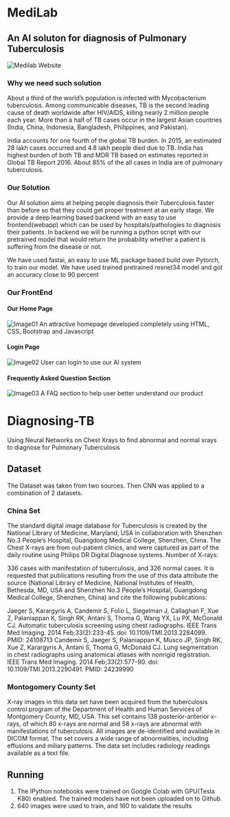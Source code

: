 # MediLab
## An AI soluton for diagnosis of Pulmonary Tuberculosis

![Medilab Website](https://github.com/chetanpandey1266/HackInIndia/blob/master/medilab.gif)

### Why we need such solution

About a third of the world’s population is infected with Mycobacterium tuberculosis. Among communicable diseases, TB is the second leading cause of death worldwide after HIV/AIDS, killing nearly 2 million people each year. More than a half of TB cases occur in the largest Asian countries (India, China, Indonesia, Bangladesh, Philippines, and Pakistan).

India accounts for one fourth of the global TB burden. In 2015, an estimated 28 lakh cases occurred and 4.8 lakh people died due to TB. India has highest burden of both TB and MDR TB based on estimates reported in Global TB Report 2016. About 85% of the all cases in India are of pulmonary tuberculosis.

### Our Solution
Our AI solution aims at helping people diagnosis their Tuberculosis faster than before so that they could get proper treatment at an early stage. We provide a deep learning based backend with an easy to use frontend(webapp) which can be used by hospitals/pathologies to diagnosis their patients. In backend we will be running a python script with our pretrained model that would return the probability whether a patient is suffering from the disease or not.

We have used fastai, an easy to use ML package based build over Pytorch, to train our model. We have used trained pretrained resnet34 model and got an accuracy close to 90 percent

### Our FrontEnd

#### Our Home Page
![Image01](https://github.com/chetanpandey1266/HackInIndia/blob/master/images/01.png)
An attractive homepage developed completely using HTML, CSS, Bootstrap and Javascript

#### Login Page
![Image02](https://github.com/chetanpandey1266/HackInIndia/blob/master/images/02.png)
User can login to use our AI system 

#### Frequently Asked Question Section
![Image03](https://github.com/chetanpandey1266/HackInIndia/blob/master/images/03.png)
A FAQ section to help user better understand our product
# Diagnosing-TB
Using Neural Networks on Chest Xrays to find abnormal and normal xrays to diagnose for Pulmonary Tuberculosis

## Dataset
The Dataset was taken from two sources.
Then CNN was applied to a combination of 2 datasets.

### China Set
The standard digital image database for Tuberculosis is created by the National Library of Medicine, Maryland, USA in collaboration with Shenzhen No.3 People’s Hospital, Guangdong Medical College, Shenzhen, China. The Chest X-rays are from out-patient clinics, and were captured as part of the daily routine using Philips DR Digital Diagnose systems. Number of X-rays:

336 cases with manifestation of tuberculosis, and
326 normal cases.
It is requested that publications resulting from the use of this data attribute the source (National Library of Medicine, National Institutes of Health, Bethesda, MD, USA and Shenzhen No.3 People’s Hospital, Guangdong Medical College, Shenzhen, China) and cite the following publications:

Jaeger S, Karargyris A, Candemir S, Folio L, Siegelman J, Callaghan F, Xue Z, Palaniappan K, Singh RK, Antani S, Thoma G, Wang YX, Lu PX, McDonald CJ. Automatic tuberculosis screening using chest radiographs. IEEE Trans Med Imaging. 2014 Feb;33(2):233-45. doi: 10.1109/TMI.2013.2284099. PMID: 24108713
Candemir S, Jaeger S, Palaniappan K, Musco JP, Singh RK, Xue Z, Karargyris A, Antani S, Thoma G, McDonald CJ. Lung segmentation in chest radiographs using anatomical atlases with nonrigid registration. IEEE Trans Med Imaging. 2014 Feb;33(2):577-90. doi: 10.1109/TMI.2013.2290491. PMID: 24239990
### Montogomery County Set
X-ray images in this data set have been acquired from the tuberculosis control program of the Department of Health and Human Services of Montgomery County, MD, USA. This set contains 138 posterior-anterior x-rays, of which 80 x-rays are normal and 58 x-rays are abnormal with manifestations of tuberculosis. All images are de-identified and available in DICOM format. The set covers a wide range of abnormalities, including effusions and miliary patterns. The data set includes radiology readings available as a text file.

## Running
1. The IPython notebooks were trained on Google Colab with GPU(Tesla K80) enabled. The trained models have not been uploaded on to Github.
2. 640 images were used to train, and 160 to validate the results

